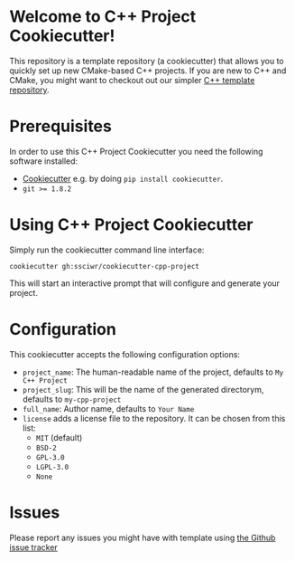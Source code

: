 # Welcome to C++ Project Cookiecutter!

This repository is a template repository (a cookiecutter) that allows you to quickly
set up new CMake-based C++ projects. If you are new to C++ and CMake, you might want
to checkout out our simpler [C++ template repository](https://github.com/ssciwr/cpp-project-template).

#

# Prerequisites

In order to use this C++ Project Cookiecutter you need the following software installed:

* [Cookiecutter](https://github.com/cookiecutter/cookiecutter) e.g. by doing `pip install cookiecutter`.
* `git >= 1.8.2`

# Using C++ Project Cookiecutter

Simply run the cookiecutter command line interface:

```
cookiecutter gh:ssciwr/cookiecutter-cpp-project
```

This will start an interactive prompt that will configure and generate your project.

# Configuration

This cookiecutter accepts the following configuration options:

* `project_name`: The human-readable name of the project, defaults to `My C++ Project`
* `project_slug`: This will be the name of the generated directorym, defaults to `my-cpp-project`
* `full_name`: Author name, defaults to `Your Name`
* `license` adds a license file to the repository. It can be chosen from this list:
    * `MIT` (default)
    * `BSD-2`
    * `GPL-3.0`
    * `LGPL-3.0`
    * `None`

# Issues

Please report any issues you might have with template using [the Github issue
tracker](https://githab.com/ssciwr/cookiecutter-cpp-project)
